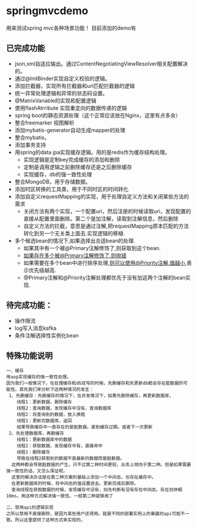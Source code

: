 # springmvcdemo
用来测试spring mvc各种场景功能！
目前添加的demo有
## 已完成功能
 - json,xml自适应输出。通过ContentNegotiatingViewResolver相关配置解决的。
 - 通过@InitBinder实现自定义校验的逻辑。
 - 添加拦截器，实现所有拦截器和url匹配拦截器的逻辑
 - 统一异常处理逻辑和异常的状态码设置。
 - @MatrixVariable的实现和配置逻辑
 - 使用flashAtrribute 实现重定向的数据传递的逻辑
 - spring boot的静态资源处理（这个正常应该放在Nginx，这里有点多余）
 - 整合freemarker 视图解析
 - 添加mybatis-generator自动生成mapper的处理
 - 整合mybatis。
 - 添加事务支持
 - 用spring的data jpa实现缓存逻辑。用的是redis作为缓存结构处理。
    - 实现逻辑是定制key完成缓存的添加和删除
    - 定制是调用逻辑之前删除缓存还是之后删除缓存
    - 实现缓存，db的强一致性处理
 - 整合MongoDB，用于存储数据。
 - 添加时区转换的工具类，用于不同时区的时间转化
 - 添加自定义requestMapping的实现，用于处理自定义方法和关闭某些方法的需求
    - 关闭方法有两个实现，一个配置uri，然后注册的时候读取uri，发现配置的直接从配置里面删除。第二个是加注解，读取到注解信息，然后删除
    - 自定义方法的拦截，意思是通过注解,把requestMapping原本匹配的方法转化到另一个无关类上面去.实现逻辑的移植.
 - 多个候选bean的情况下,如果选择出合适bean的处理.
    - 如果其中有一个被@Primary注解修饰了,则获取到这个bean.
    - 如果存在多个被@Primary注解修饰了.则抛错
    - 如果需要在多个bean中进行排序处理,则可以使用@Priority注解.值越小,表示优先级越高.
    - @Primary注解和@Priority注解处理都优先于没有加这两个注解的bean实现.
    
    
 ## 待完成功能：
 - 操作限流
 - log写入消息kafka
 - 条件注解选择性实例化bean
 
 
 ## 特殊功能说明
    一、缓存
    用aop实现缓存的强一致性处理。
    因为我们一般情况下，在处理缓存和db双写的时候，先删缓存和先更新db都会存在脏数据的可能性。首先我们来分析下这两种情况的发生：
     1、先删缓存：先删缓存的情况下，在并发情况下，如果先删除缓存，再更新数据库，
        线程1：更新数据，删除缓存
        线程2：查询数据，发现缓存中没有，查询数据库
        线程2：将查询到的数据，放入换粗
        线程1：更新完数据库，返回
        结果导致缓存中一直存在的是脏数据。直到缓存过期。或者下一次更新
     2、先处理数据库，再删缓存
        线程1：更新数据库中的数据
        线程2：获取数据，发现缓存中有，直接命中
        线程1：删除缓存
        导致在线程2获取到的数据不是最新的数据而是脏数据。
      这两种都会导致脏数据的产生。只不过第二种时间更短，业务上倾向于第二种。但是如果需要强一致性的话，又怎么保证呢。
      这里的解决办法是在第二种方案的基础上添加一个中间态，也存在缓存中。
      在更新数据库的时候，将中间态的值设置进去。更新完成后删除。
      查询线程在获取数据的时候，发现缓存中没有，则先判断有没有存在中间态。存在则休眠10ms。用这种方式解决强一致性。一般第二种就够用了
    
    二、禁用api的逻辑实现
    之所以禁用不直接删除，是因为某些用户还得用。就是不同的部署实例上的暴露的api可能不一致。所以这里提供了这种方式来实现的。

    